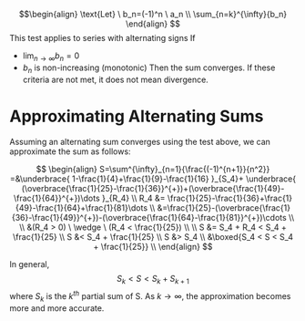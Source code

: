 $$\begin{align}
\text{Let} \ b_n=(-1)^n \ a_n \\
\sum_{n=k}^{\infty}{b_n}
\end{align}
$$
This test applies to series with alternating signs
If 
- $\lim_{n\to \infty}{b_n}=0$
- $b_n$ is non-increasing (monotonic)
Then the sum converges. If these criteria are not met, it does not mean divergence.


# Approximating Alternating Sums
Assuming an alternating sum converges using the test above, we can approximate the sum as follows:

$$
\begin{align}
S=\sum^{\infty}_{n=1}{\frac{(-1)^{n+1}}{n^2}}
=&\underbrace{
	1-\frac{1}{4}+\frac{1}{9}-\frac{1}{16}
}_{S_4}+
\underbrace{
	(\overbrace{\frac{1}{25}-\frac{1}{36}}^{+})+(\overbrace{\frac{1}{49}-\frac{1}{64}}^{+})\dots
}_{R_4} 
\\
R_4 &= \frac{1}{25}-\frac{1}{36}+\frac{1}{49}-\frac{1}{64}+\frac{1}{81}\dots \\
&=\frac{1}{25}-(\overbrace{\frac{1}{36}-\frac{1}{49}}^{+})-(\overbrace{\frac{1}{64}-\frac{1}{81}}^{+})\cdots
\\
\\
&(R_4 > 0) \ \wedge \ (R_4 < \frac{1}{25}) 
\\
\\
S &= S_4 + R_4 < S_4 + \frac{1}{25} \\
S &< S_4 + \frac{1}{25} \\
S &> S_4 \\
&\boxed{S_4 < S < S_4 + \frac{1}{25}} \\
\end{align}
$$

In general,
$$
S_k < S < S_k + S_{k+1} 
$$
where $S_k$ is the $k^{th}$ partial sum of S. As $k\to \infty$, the approximation becomes more and more accurate.

